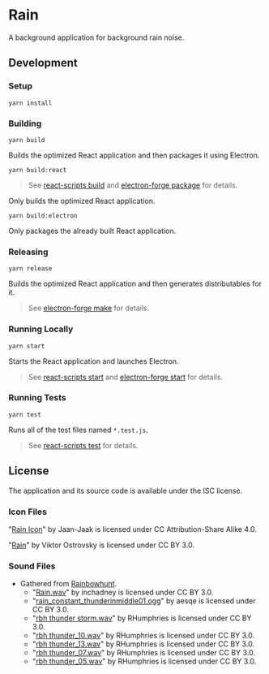 # Rain

A background application for background rain noise.

## Development

### Setup

    yarn install

### Building

    yarn build

Builds the optimized React application and then packages it using Electron.

    yarn build:react

> See [react-scripts build][] and [electron-forge package][] for details.

Only builds the optimized React application.

    yarn build:electron

Only packages the already built React application.

[react-scripts build]: https://create-react-app.dev/docs/available-scripts/#npm-run-build
[electron-forge package]: https://www.electronforge.io/cli#package

### Releasing

    yarn release

Builds the optimized React application and then generates distributables for it.

> See [electron-forge make][] for details.

[electron-forge make]: https://www.electronforge.io/cli#make

### Running Locally

    yarn start

Starts the React application and launches Electron.

> See [react-scripts start][] and [electron-forge start][] for details.

[react-scripts start]: https://create-react-app.dev/docs/available-scripts/#npm-start
[electron-forge start]: https://www.electronforge.io/cli#start

### Running Tests

    yarn test

Runs all of the test files named `*.test.js`.

> See [react-scripts test][] for details.

[react-scripts test]: https://create-react-app.dev/docs/available-scripts/#npm-test

## License

The application and its source code is available under the ISC license.

### Icon Files

"[Rain Icon](https://iconarchive.com/show/weather-icons-by-jaan-jaak/rain-icon.html)" by Jaan-Jaak is licensed under CC Attribution-Share Alike 4.0.

"[Rain](https://thenounproject.com/vostrovsky/collection/weather-outline-bold/?i=467527)" by Viktor Ostrovsky is licensed under CC BY 3.0.

### Sound Files

- Gathered from [Rainbowhunt](https://rainbowhunt.com/).
  - "[Rain.wav](https://freesound.org/people/inchadney/sounds/88225/)" by inchadney is licensed under CC BY 3.0.
  - "[rain_constant_thunderinmiddle01.ogg](https://freesound.org/people/aesqe/sounds/37614/)" by aesqe is licensed under CC BY 3.0.
  - "[rbh thunder storm.wav](https://freesound.org/people/RHumphries/sounds/2523/)" by RHumphries is licensed under CC BY 3.0.
  - "[rbh thunder_10.wav](https://freesound.org/people/RHumphries/sounds/2532/)" by RHumphries is licensed under CC BY 3.0.
  - "[rbh thunder_13.wav](https://freesound.org/people/RHumphries/sounds/2535/)" by RHumphries is licensed under CC BY 3.0.
  - "[rbh thunder_07.wav](https://freesound.org/people/RHumphries/sounds/2529/)" by RHumphries is licensed under CC BY 3.0.
  - "[rbh thunder_05.wav](https://freesound.org/people/RHumphries/sounds/2527/)" by RHumphries is licensed under CC BY 3.0.
